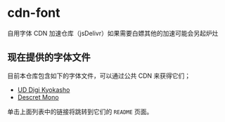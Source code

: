 # cdn-font

自用字体 CDN 加速仓库（jsDelivr）如果需要白嫖其他的加速可能会另起炉灶

## 现在提供的字体文件

目前本仓库包含如下的字体文件，可以通过公共 CDN 来获得它们；

- [UD Digi Kyokasho](https://gh.shiraha.cn/cdn-font/Kyokasho/)
- [Descret Mono](https://gh.shiraha.cn/cdn-font/DescretMono/)

单击上面列表中的链接将跳转到它们的 `README` 页面。
